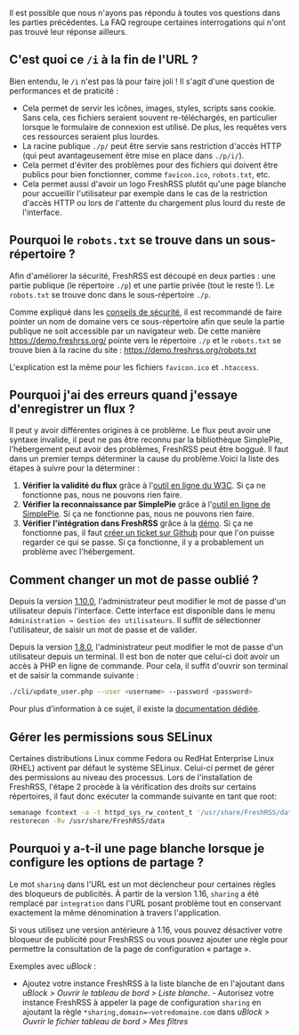 Il est possible que nous n'ayons pas répondu à toutes vos questions dans les
parties précédentes. La FAQ regroupe certaines interrogations qui n'ont pas
trouvé leur réponse ailleurs.

## C'est quoi ce `/i` à la fin de l'URL ?

Bien entendu, le ```/i``` n'est pas là pour faire joli ! Il s'agit d'une
question de performances et de praticité :

* Cela permet de servir les icônes, images, styles, scripts sans
	cookie. Sans cela, ces fichiers seraient souvent re-téléchargés, en
	particulier lorsque le formulaire de connexion est utilisé. De plus, les
	requêtes vers ces ressources seraient plus lourdes.
* La racine publique ```./p/``` peut être servie sans restriction d'accès
	HTTP (qui peut avantageusement être mise en place dans ```./p/i/```).
* Cela permet d'éviter des problèmes pour des fichiers qui doivent être
	publics pour bien fonctionner, comme ```favicon.ico```, ```robots.txt```, etc.
* Cela permet aussi d'avoir un logo FreshRSS plutôt qu'une page blanche pour
	accueillir l'utilisateur par exemple dans le cas de la restriction d'accès
	HTTP ou lors de l'attente du chargement plus lourd du reste de
	l'interface.

## Pourquoi le ```robots.txt``` se trouve dans un sous-répertoire ?

Afin d'améliorer la sécurité, FreshRSS est découpé en deux parties : une
partie publique (le répertoire ```./p```) et une partie privée (tout le
reste !). Le ```robots.txt``` se trouve donc dans le sous-répertoire
```./p```.

Comme expliqué dans les [conseils de
sécurité](01_Installation.md#conseils-de-securite), il est recommandé de
faire pointer un nom de domaine vers ce sous-répertoire afin que seule la
partie publique ne soit accessible par un navigateur web. De cette manière
<https://demo.freshrss.org/> pointe vers le répertoire ```./p``` et le
```robots.txt``` se trouve bien à la racine du site :
<https://demo.freshrss.org/robots.txt>

L'explication est la même pour les fichiers ```favicon.ico``` et
```.htaccess```.

## Pourquoi j'ai des erreurs quand j'essaye d'enregistrer un flux ?

Il peut y avoir différentes origines à ce problème. Le flux peut avoir une
syntaxe invalide, il peut ne pas être reconnu par la bibliothèque SimplePie,
l'hébergement peut avoir des problèmes, FreshRSS peut être boggué. Il faut
dans un premier temps déterminer la cause du problème.Voici la liste des
étapes à suivre pour la déterminer :

1. __Vérifier la validité du flux__ grâce à l'[outil en ligne du
	W3C](https://validator.w3.org/feed/ "Validateur en ligne de flux RSS et
	Atom"). Si ça ne fonctionne pas, nous ne pouvons rien faire.
1. __Vérifier la reconnaissance par SimplePie__ grâce à l'[outil en ligne de
	SimplePie](https://simplepie.org/demo/ "Démo officielle de
	SimplePie"). Si ça ne fonctionne pas, nous ne pouvons rien faire.
1. __Vérifier l'intégration dans FreshRSS__ grâce à la
	[démo](https://demo.freshrss.org "Démo officielle de FreshRSS"). Si ça ne
	fonctionne pas, il faut [créer un ticket sur
	Github](https://github.com/FreshRSS/FreshRSS/issues/new "Créer un ticket
	pour FreshRSS") pour que l'on puisse regarder ce qui se passe. Si ça
	fonctionne, il y a probablement un problème avec l'hébergement.

## Comment changer un mot de passe oublié ?

Depuis la version
[1.10.0](https://github.com/FreshRSS/FreshRSS/releases/tag/1.10.0),
l'administrateur peut modifier le mot de passe d'un utilisateur depuis
l'interface. Cette interface est disponible dans le menu ```Administration →
Gestion des utilisateurs```. Il suffit de sélectionner l'utilisateur, de
saisir un mot de passe et de valider.

Depuis la version
[1.8.0](https://github.com/FreshRSS/FreshRSS/releases/tag/1.8.0),
l'administrateur peut modifier le mot de passe d'un utilisateur depuis un
terminal. Il est bon de noter que celui-ci doit avoir un accès à PHP en
ligne de commande. Pour cela, il suffit d'ouvrir son terminal et de saisir
la commande suivante :
```sh
./cli/update_user.php --user <username> --password <password>
```
Pour plus d'information à ce sujet, il existe la [documentation
dédiée](../../cli/README.md).

## Gérer les permissions sous SELinux

Certaines distributions Linux comme Fedora ou RedHat Enterprise Linux (RHEL)
activent par défaut le système SELinux. Celui-ci permet de gérer des
permissions au niveau des processus. Lors de l'installation de FreshRSS,
l'étape 2 procède à la vérification des droits sur certains répertoires, il
faut donc exécuter la commande suivante en tant que root:
```sh
semanage fcontext -a -t httpd_sys_rw_content_t '/usr/share/FreshRSS/data(/.*)?'
restorecon -Rv /usr/share/FreshRSS/data
```

## Pourquoi y a-t-il une page blanche lorsque je configure les options de partage ?

Le mot `sharing` dans l'URL est un mot déclencheur pour certaines règles des
bloqueurs de publicités. À partir de la version 1.16, `sharing` a été
remplacé par `integration` dans l'URL posant problème tout en conservant
exactement la même dénomination à travers l'application.

Si vous utilisez une version antérieure à 1.16, vous pouvez désactiver votre
bloqueur de publicité pour FreshRSS ou vous pouvez ajouter une règle pour
permettre la consultation de la page de configuration « partage ».

Exemples avec _uBlock_ :

* Ajoutez votre instance FreshRSS à la liste blanche de en l'ajoutant dans
	_uBlock > Ouvrir le tableau de bord > Liste blanche_.
*-* Autorisez votre instance FreshRSS à appeler la page de configuration
	`sharing` en ajoutant la règle `*sharing,domain=~votredomaine.com` dans
	_uBlock > Ouvrir le fichier tableau de bord > Mes filtres_
